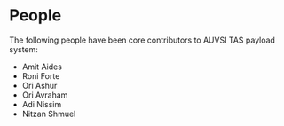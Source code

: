 # People

The following people have been core contributors to AUVSI TAS payload
system:

  * Amit Aides
  * Roni Forte
  * Ori Ashur
  * Ori Avraham
  * Adi Nissim
  * Nitzan Shmuel
